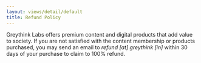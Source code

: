 ```yaml
---
layout: views/detail/default
title: Refund Policy
---
```


Greythink Labs offers premium content and digital products that add value to society.
If you are not satisfied with the content membership or products purchased, you may send an email to *refund [at] greythink [in]* within 30 days of your purchase to claim to 100% refund.